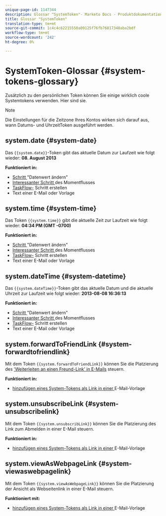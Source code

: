 ```yaml
---
unique-page-id: 1147344
description: Glossar "SystemToken"- Marketo Docs - Produktdokumentation
title: Glossar "SystemToken"
translation-type: tm+mt
source-git-commit: 1c4c4c62215550a09125f76fb76017348aba2bdf
workflow-type: tm+mt
source-wordcount: '242'
ht-degree: 0%

---
```



# SystemToken-Glossar {#system-tokens-glossary}

Zusätzlich zu den persönlichen Token können Sie einige wirklich coole Systemtokens verwenden. Hier sind sie.

>[!NOTE]
>
>Die Einstellungen für die Zeitzone Ihres Kontos wirken sich darauf aus, wann Datums- und UhrzeitToken ausgeführt werden.

## system.date {#system-date}

Das `{{system.date}}`-Token gibt das aktuelle Datum zur Laufzeit wie folgt wieder: **08. August 2013**

**Funktioniert in:**

* [Schritt ](../../../../product-docs/core-marketo-concepts/smart-campaigns/flow-actions/change-data-value.md) &quot;Datenwert ändern&quot;
* [Interessanter Schritt ](../../../../product-docs/core-marketo-concepts/smart-campaigns/flow-actions/interesting-moment.md) des Momentflusses
* [TaskFlow-](../../../../product-docs/core-marketo-concepts/smart-campaigns/salesforce-flow-actions/create-task.md) Schritt erstellen
* Text einer E-Mail oder Vorlage

## system.time {#system-time}

Das Token `{{system.time}}` gibt die aktuelle Zeit zur Laufzeit wie folgt wieder: **04:34 PM (GMT -0700)**

**Funktioniert in:**

* [Schritt ](../../../../product-docs/core-marketo-concepts/smart-campaigns/flow-actions/change-data-value.md) &quot;Datenwert ändern&quot;
* [Interessanter Schritt ](../../../../product-docs/core-marketo-concepts/smart-campaigns/flow-actions/interesting-moment.md) des Momentflusses
* [TaskFlow-](../../../../product-docs/core-marketo-concepts/smart-campaigns/salesforce-flow-actions/create-task.md) Schritt erstellen
* Text einer E-Mail oder Vorlage

## system.dateTime {#system-datetime}

Das `{{system.dateTime}}`-Token gibt das aktuelle Datum und die aktuelle Uhrzeit zur Laufzeit wie folgt wieder: **2013-08-08 16:36:13**

**Funktioniert in:**

* [Schritt ](../../../../product-docs/core-marketo-concepts/smart-campaigns/flow-actions/change-data-value.md) &quot;Datenwert ändern&quot;
* [Interessanter Schritt ](../../../../product-docs/core-marketo-concepts/smart-campaigns/flow-actions/interesting-moment.md) des Momentflusses
* [TaskFlow-](../../../../product-docs/core-marketo-concepts/smart-campaigns/salesforce-flow-actions/create-task.md) Schritt erstellen
* Text einer E-Mail oder Vorlage

## system.forwardToFriendLink {#system-forwardtofriendlink}

Mit dem Token `{{system.forwardToFriendLink}}` können Sie die Platzierung des [&#39;Weiterleiten an einen Freund-Link&#39; in E-Mails](../../../../product-docs/email-marketing/general/functions-in-the-editor/forward-to-a-friend-link-in-emails.md) steuern.

**Funktioniert in:**

* [hinzufügen eines System-Tokens als Link in einer ](add-a-system-token-as-a-link-in-an-email.md) E-Mail-Vorlage

## system.unsubscribeLink {#system-unsubscribelink}

Mit dem Token `{{system.unsubscribLink}}` können Sie die Platzierung des Link zum Abmelden in einer E-Mail steuern.

**Funktioniert in:**

* [hinzufügen eines System-Tokens als Link in einer ](add-a-system-token-as-a-link-in-an-email.md) E-Mail-Vorlage

## system.viewAsWebpageLink {#system-viewaswebpagelink}

Mit dem Token `{{system.viewAsWebpageLink}}` können Sie die Platzierung der Ansicht als Webseitenlink in einer E-Mail steuern.

**Funktioniert mit:**

* [hinzufügen eines System-Tokens als Link in einer ](add-a-system-token-as-a-link-in-an-email.md) E-Mail-Vorlage
